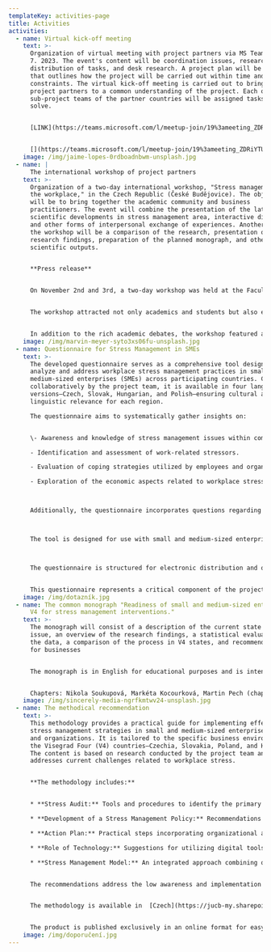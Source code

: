 ```yaml
---
templateKey: activities-page
title: Activities
activities:
  - name: Virtual kick-off meeting
    text: >-
      Organization of virtual meeting with project partners via MS Teams on 3.
      7. 2023. The event's content will be coordination issues, research design,
      distribution of tasks, and desk research. A project plan will be developed
      that outlines how the project will be carried out within time and cost
      constraints. The virtual kick-off meeting is carried out to bring all
      project partners to a common understanding of the project. Each of the
      sub-project teams of the partner countries will be assigned tasks to
      solve.


      [L﻿INK](https://teams.microsoft.com/l/meetup-join/19%3ameeting_ZDRiYTUyZDItNzZjYy00OWFjLThmODMtNTljNzRmZjBlM2Mx%40thread.v2/0?context=%7b%22Tid%22%3a%22c35f5da4-9a03-44e6-8bf9-92833634f6a7%22%2c%22Oid%22%3a%2273abd0a5-b6af-48ce-b78b-74edfd62827e%22%7d)


      [](https://teams.microsoft.com/l/meetup-join/19%3ameeting_ZDRiYTUyZDItNzZjYy00OWFjLThmODMtNTljNzRmZjBlM2Mx%40thread.v2/0?context=%7b%22Tid%22%3a%22c35f5da4-9a03-44e6-8bf9-92833634f6a7%22%2c%22Oid%22%3a%2273abd0a5-b6af-48ce-b78b-74edfd62827e%22%7d)
    image: /img/jaime-lopes-0rdboadnbwm-unsplash.jpg
  - name: |
      The international workshop of project partners 
    text: >-
      Organization of a two-day international workshop, "Stress management in
      the workplace," in the Czech Republic (České Budějovice). The objective
      will be to bring together the academic community and business
      practitioners. The event will combine the presentation of the latest
      scientific developments in stress management area, interactive discussion,
      and other forms of interpersonal exchange of experiences. Another part of
      the workshop will be a comparison of the research, presentation of the
      research findings, preparation of the planned monograph, and other
      scientific outputs.


      **P﻿ress release**


      On November 2nd and 3rd, a two-day workshop was held at the Faculty of Economics, University of South Bohemia in České Budějovice, focusing on the issue of stress and stress management in the business environment. The workshop is a part of project "Readiness of small and medium-sized enterprises in V4 for stress management interventions" which is co-financed by the Governments of Czechia, Hungary, Poland and Slovakia through Visegrad Grants from tInternational Visegrad Fund. This workshop brought together research teams from Visegrád Group countries, specifically teams from Poland (Wroclaw University of Economics and Business), Slovakia (University of Presov), and Hungary (Budapest University of Technology and Economics), in addition to our faculty.


      The workshop attracted not only academics and students but also employment experts, HR specialists, and representatives from the South Bohemian Chamber of Commerce. Discussions during the workshop were intense and open, leading to valuable insights and solutions regarding workplace stress. Participants had the opportunity to share their experiences and find common paths to address the entire issue, benefiting both in theory and practical application for businesses.


      In addition to the rich academic debates, the workshop featured a diverse cultural program that allowed participants to network and enjoy shared activities outside the lecture halls. This workshop was a valuable contribution to all involved and reinforced collaboration between universities and industrial partners in the field of workplace stress management.
    image: /img/marvin-meyer-syto3xs06fu-unsplash.jpg
  - name: Questionnaire for Stress Management in SMEs
    text: >-
      The developed questionnaire serves as a comprehensive tool designed to
      analyze and address workplace stress management practices in small and
      medium-sized enterprises (SMEs) across participating countries. Created
      collaboratively by the project team, it is available in four language
      versions—Czech, Slovak, Hungarian, and Polish—ensuring cultural and
      linguistic relevance for each region.

      The questionnaire aims to systematically gather insights on:


      \- Awareness and knowledge of stress management issues within companies.Implementation and effectiveness of stress management strategies.

      - Identification and assessment of work-related stressors.

      - Evaluation of coping strategies utilized by employees and organizations.

      - Exploration of the economic aspects related to workplace stress.



      Additionally, the questionnaire incorporates questions regarding the organizational profile, enabling a deeper understanding of the context in which these stress management practices operate.   



      The tool is designed for use with small and medium-sized enterprises, with a focus on gathering data from a diverse range of industries. This approach ensures that the findings reflect the varied nature of business environments and the specific challenges SMEs face in managing workplace stress.



      The questionnaire is structured for electronic distribution and optimized for use via digital platforms, facilitating streamlined data collection and analysis. To ensure a consistent approach across regions, each national team was tasked with translating and disseminating the questionnaire, adapting it to their local context while maintaining alignment with the overall research objectives.


      This questionnaire represents a critical component of the project, supporting the development of actionable insights and recommendations for improving stress management practices in SMEs.
    image: /img/dotazník.jpg
  - name: The common monograph "Readiness of small and medium-sized enterprises in
      V4 for stress management interventions."
    text: >-
      The monograph will consist of a description of the current state of the
      issue, an overview of the research findings, a statistical evaluation of
      the data, a comparison of the process in V4 states, and recommendations
      for businesses


      The monograph is in English for educational purposes and is intended primarily for academic and pedagogical use, but also for professionals in the field and other interest groups.On the basis of the available budget and the publisher's quotation valid at the time of publication, 160 copies of the 175-page monograph were agreed and paid for. This quantification reflected both the financial possibilities of the project and the expected demand among academic institutions and the professional public. Recommendations for practice have then been developed from the monograph. 


      Chapters: Nikola Soukupová, Markéta Kocourková, Martin Pech (chap. 1, 2, 6, 7, 8); Jana Klicnarová, Jan Fiala, Tomáš Roskovec (chap. 6, 7); Zuzana Birknerová, Lucia Zbihlejová (chap. 3); Dorota Molek-Winiarska, Jakub Drzewiecki (chap. 4); Ágota Kun, Hajnalka Turóczi, Péter Balogh (chap. 5).
    image: /img/sincerely-media-ngrfkmtwv24-unsplash.jpg
  - name: The methodical recommendation
    text: >-
      This methodology provides a practical guide for implementing effective
      stress management strategies in small and medium-sized enterprises (SMEs)
      and organizations. It is tailored to the specific business environments of
      the Visegrad Four (V4) countries—Czechia, Slovakia, Poland, and Hungary.
      The content is based on research conducted by the project team and
      addresses current challenges related to workplace stress.


      **The methodology includes:**


      * **Stress Audit:** Tools and procedures to identify the primary stressors in the workplace.

      * **Development of a Stress Management Policy:** Recommendations for establishing clear goals and procedures, supported by a comprehensive communication strategy.

      * **Action Plan:** Practical steps incorporating organizational and individual interventions, such as training, ergonomic improvements, and employee well-being support.

      * **Role of Technology:** Suggestions for utilizing digital tools to monitor and mitigate stress.

      * **Stress Management Model:** An integrated approach combining organizational and individual measures.


      The recommendations address the low awareness and implementation of stress management practices in enterprises. They equip businesses with tools to prevent the negative impacts of stress, such as burnout, turnover, and decreased productivity, while supporting sustainability and competitiveness.


      The methodology is available in  [Czech](https://jucb-my.sharepoint.com/:b:/g/personal/nsoukupova_jcu_cz/EdC-GLMtnC9MpKp-EcdL65sBzEmSn2csKVyBUz46qwixQw?e=nzSm6o), [Slovak](https://jucb-my.sharepoint.com/:b:/g/personal/nsoukupova_jcu_cz/ESk47IHHqtZCkks5fo5KZNcBAuIVjSQJEQLnEecS0GjRag?e=zqlYXT), [Polish](https://jucb-my.sharepoint.com/:b:/r/personal/nsoukupova_jcu_cz/Documents/METHODOLOGICAL%20RECOMMENDATIONS%20IN%20POLISH.pdf?csf=1&web=1&e=4eav54), and [Hungarian](https://jucb-my.sharepoint.com/:b:/r/personal/nsoukupova_jcu_cz/Documents/METHODOLOGICAL%20RECOMMENDATIONS%20IN%20HUNGARIAN.pdf?csf=1&web=1&e=KmsY9d).


      The product is published exclusively in an online format for easy distribution and efficient dissemination. To download the methodology, click the link below.
    image: /img/doporučení.jpg
---
```

